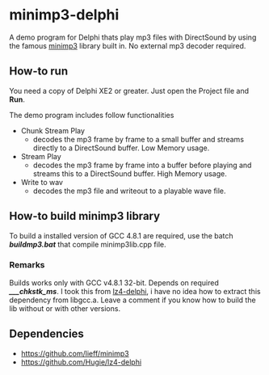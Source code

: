 minimp3-delphi
==========

A demo program for Delphi thats play mp3 files with DirectSound by using the famous [minimp3](https://github.com/lieff/minimp3) library built in. No external mp3 decoder required.

## How-to run

You need a copy of Delphi XE2 or greater. Just open the Project file and **Run**.

The demo program includes follow functionalities

* Chunk Stream Play
	* decodes the mp3 frame by frame to a small buffer and streams directly to a DirectSound buffer. Low Memory usage.
* Stream Play
	* decodes the mp3 frame by frame into a buffer before playing and streams this to a DirectSound buffer. High Memory usage.
* Write to wav
	* decodes the mp3 file and writeout to a playable wave file.

## How-to build minimp3 library

To build a installed version of GCC 4.8.1 are required, use the batch ***buildmp3.bat*** that compile minimp3lib.cpp file.

### Remarks

Builds works only with GCC v4.8.1 32-bit. Depends on required ***___chkstk_ms***. I took this from [lz4-delphi](https://github.com/Hugie/lz4-delphi), i have no idea how to extract this dependency from libgcc.a. Leave a comment if you know how to build the lib without or with other versions.

## Dependencies

 * https://github.com/lieff/minimp3
 * https://github.com/Hugie/lz4-delphi